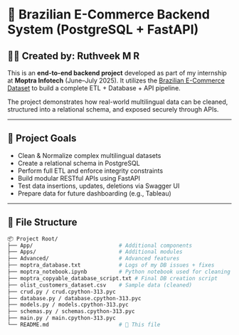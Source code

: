 # 🛒 Brazilian E-Commerce Backend System (PostgreSQL + FastAPI)

## 👨‍💻 Created by: Ruthveek M R

This is an **end-to-end backend project** developed as part of my internship at **Moptra Infotech** (June–July 2025). It utilizes the [Brazilian E-Commerce Dataset](https://www.kaggle.com/datasets/olistbr/brazilian-ecommerce/data) to build a complete ETL + Database + API pipeline.

The project demonstrates how real-world multilingual data can be cleaned, structured into a relational schema, and exposed securely through APIs.

---

## 🚀 Project Goals

- Clean & Normalize complex multilingual datasets
- Create a relational schema in PostgreSQL
- Perform full ETL and enforce integrity constraints
- Build modular RESTful APIs using FastAPI
- Test data insertions, updates, deletions via Swagger UI
- Prepare data for future dashboarding (e.g., Tableau)

---

## 📁 File Structure

```bash
📦 Project Root/
├── App/                           # Additional components
├── Apps/                          # Additional modules
├── Advanced/                      # Advanced features
├── moptra_database.txt            # Logs of my DB issues + fixes
├── moptra_notebook.ipynb          # Python notebook used for cleaning
├── moptra_copyable_database_script.txt # Final DB creation script
├── olist_customers_dataset.csv    # Sample data (cleaned)
├── crud.py / crud.cpython-313.pyc
├── database.py / database.cpython-313.pyc
├── models.py / models.cpython-313.pyc
├── schemas.py / schemas.cpython-313.pyc
├── main.py / main.cpython-313.pyc
└── README.md                      # 📄 This file


